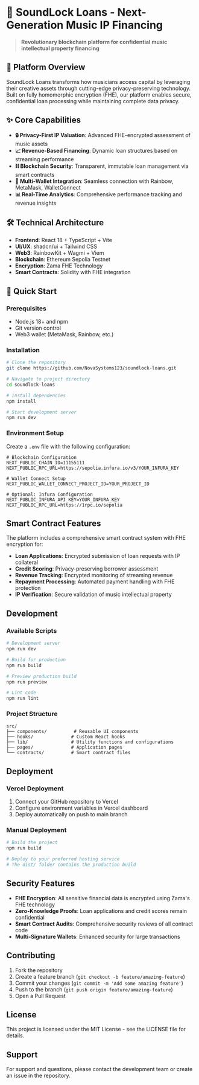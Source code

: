# 🎵 SoundLock Loans - Next-Generation Music IP Financing

> **Revolutionary blockchain platform for confidential music intellectual property financing**

## 🚀 Platform Overview

SoundLock Loans transforms how musicians access capital by leveraging their creative assets through cutting-edge privacy-preserving technology. Built on fully homomorphic encryption (FHE), our platform enables secure, confidential loan processing while maintaining complete data privacy.

## ✨ Core Capabilities

- **🔒 Privacy-First IP Valuation**: Advanced FHE-encrypted assessment of music assets
- **📈 Revenue-Based Financing**: Dynamic loan structures based on streaming performance
- **⛓️ Blockchain Security**: Transparent, immutable loan management via smart contracts
- **👛 Multi-Wallet Integration**: Seamless connection with Rainbow, MetaMask, WalletConnect
- **📊 Real-Time Analytics**: Comprehensive performance tracking and revenue insights

## 🛠️ Technical Architecture

- **Frontend**: React 18 + TypeScript + Vite
- **UI/UX**: shadcn/ui + Tailwind CSS
- **Web3**: RainbowKit + Wagmi + Viem
- **Blockchain**: Ethereum Sepolia Testnet
- **Encryption**: Zama FHE Technology
- **Smart Contracts**: Solidity with FHE integration

## 🚀 Quick Start

### Prerequisites
- Node.js 18+ and npm
- Git version control
- Web3 wallet (MetaMask, Rainbow, etc.)

### Installation

```bash
# Clone the repository
git clone https://github.com/NovaSystems123/soundlock-loans.git

# Navigate to project directory
cd soundlock-loans

# Install dependencies
npm install

# Start development server
npm run dev
```

### Environment Setup

Create a `.env` file with the following configuration:

```env
# Blockchain Configuration
NEXT_PUBLIC_CHAIN_ID=11155111
NEXT_PUBLIC_RPC_URL=https://sepolia.infura.io/v3/YOUR_INFURA_KEY

# Wallet Connect Setup
NEXT_PUBLIC_WALLET_CONNECT_PROJECT_ID=YOUR_PROJECT_ID

# Optional: Infura Configuration
NEXT_PUBLIC_INFURA_API_KEY=YOUR_INFURA_KEY
NEXT_PUBLIC_RPC_URL=https://1rpc.io/sepolia
```

## Smart Contract Features

The platform includes a comprehensive smart contract system with FHE encryption for:

- **Loan Applications**: Encrypted submission of loan requests with IP collateral
- **Credit Scoring**: Privacy-preserving borrower assessment
- **Revenue Tracking**: Encrypted monitoring of streaming revenue
- **Repayment Processing**: Automated payment handling with FHE protection
- **IP Verification**: Secure validation of music intellectual property

## Development

### Available Scripts

```bash
# Development server
npm run dev

# Build for production
npm run build

# Preview production build
npm run preview

# Lint code
npm run lint
```

### Project Structure

```
src/
├── components/          # Reusable UI components
├── hooks/              # Custom React hooks
├── lib/                # Utility functions and configurations
├── pages/              # Application pages
└── contracts/          # Smart contract files
```

## Deployment

### Vercel Deployment

1. Connect your GitHub repository to Vercel
2. Configure environment variables in Vercel dashboard
3. Deploy automatically on push to main branch

### Manual Deployment

```bash
# Build the project
npm run build

# Deploy to your preferred hosting service
# The dist/ folder contains the production build
```

## Security Features

- **FHE Encryption**: All sensitive financial data is encrypted using Zama's FHE technology
- **Zero-Knowledge Proofs**: Loan applications and credit scores remain confidential
- **Smart Contract Audits**: Comprehensive security reviews of all contract code
- **Multi-Signature Wallets**: Enhanced security for large transactions

## Contributing

1. Fork the repository
2. Create a feature branch (`git checkout -b feature/amazing-feature`)
3. Commit your changes (`git commit -m 'Add some amazing feature'`)
4. Push to the branch (`git push origin feature/amazing-feature`)
5. Open a Pull Request

## License

This project is licensed under the MIT License - see the LICENSE file for details.

## Support

For support and questions, please contact the development team or create an issue in the repository.
